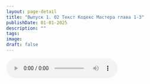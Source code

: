 ```yaml
---
layout: page-detail
title: "Выпуск 1. 02 Текст Кодекс Мастера глава 1-3"
publishDate: 01-01-2025
description: ""
tags:
image:
draft: false
---
```


<audio title=" - Выпуск 1. 02 Текст Кодекс Мастера глава 1-3.mp3" src="/upload/iblock/bb0/bb0612c846e6fdb6a57962aa1defb87e.mp3" controls=""></audio>

  

